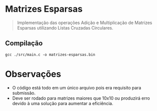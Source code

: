 # Matrizes Esparsas

> Implementação das operações Adição e Multiplicação de
Matrizes Esparsas utilizando Listas Cruzadas Circulares.

## Compilação

`gcc ./src/main.c -o matrizes-esparsas.bin`

# Observações

 - O código está todo em um único arquivo pois era requisito para submissão.
 - Deve ser rodado para matrizes maiores que 10x10 ou produzirá erro devido à
uma solução para aumentar a eficiência.

